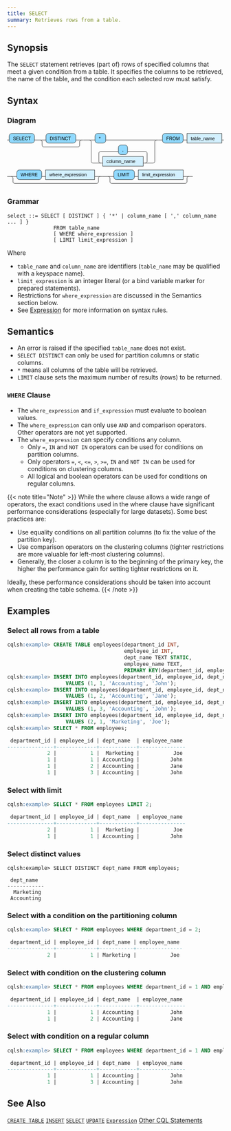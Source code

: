 ```yaml
---
title: SELECT
summary: Retrieves rows from a table.
---
```


## Synopsis
The `SELECT` statement retrieves (part of) rows of specified columns that meet a given condition from a table. It specifies the columns to be retrieved, the name of the table, and the condition each selected row must satisfy.

## Syntax
### Diagram
<svg version="1.1" xmlns:xlink="http://www.w3.org/1999/xlink" xmlns="http://www.w3.org/2000/svg" width="565" height="145" viewbox="0 0 565 145"><defs><style type="text/css">.c{fill:none;stroke:#222222;}.j{fill:#000000;font-family:Verdana,Sans-serif;font-size:12px;}.l{fill:#90d9ff;stroke:#222222;}.r{fill:#d3f0ff;stroke:#222222;}</style></defs><path class="c" d="M0 22h5m66 0h30m78 0h20m-113 0q5 0 5 5v8q0 5 5 5h88q5 0 5-5v-8q0-5 5-5m5 0h30m28 0h138m-181 0q5 0 5 5v50q0 5 5 5h25m-5 0q-5 0-5-5v-20q0-5 5-5h46m24 0h46q5 0 5 5v20q0 5-5 5m-5 0h25q5 0 5-5v-50q0-5 5-5m5 0h10m54 0h10m91 0h5m-565 95h25m65 0h10m128 0h20m-238 0q5 0 5 5v8q0 5 5 5h213q5 0 5-5v-8q0-5 5-5m5 0h30m54 0h10m117 0h20m-216 0q5 0 5 5v8q0 5 5 5h191q5 0 5-5v-8q0-5 5-5m5 0h5"/><rect class="l" x="5" y="5" width="66" height="25" rx="7"/><text class="j" x="15" y="22">SELECT</text><rect class="l" x="101" y="5" width="78" height="25" rx="7"/><text class="j" x="111" y="22">DISTINCT</text><rect class="l" x="229" y="5" width="28" height="25" rx="7"/><text class="j" x="239" y="22">*</text><rect class="l" x="290" y="35" width="24" height="25" rx="7"/><text class="j" x="300" y="52">,</text><a xlink:href="#column_name"><rect class="r" x="249" y="65" width="106" height="25"/><text class="j" x="259" y="82">column_name</text></a><rect class="l" x="405" y="5" width="54" height="25" rx="7"/><text class="j" x="415" y="22">FROM</text><a xlink:href="#table_name"><rect class="r" x="469" y="5" width="91" height="25"/><text class="j" x="479" y="22">table_name</text></a><rect class="l" x="25" y="100" width="65" height="25" rx="7"/><text class="j" x="35" y="117">WHERE</text><a xlink:href="#where_expression"><rect class="r" x="100" y="100" width="128" height="25"/><text class="j" x="110" y="117">where_expression</text></a><rect class="l" x="278" y="100" width="54" height="25" rx="7"/><text class="j" x="288" y="117">LIMIT</text><a xlink:href="#limit_expression"><rect class="r" x="342" y="100" width="117" height="25"/><text class="j" x="352" y="117">limit_expression</text></a></svg>

### Grammar
```
select ::= SELECT [ DISTINCT ] { '*' | column_name [ ',' column_name ... ] } 
               FROM table_name
               [ WHERE where_expression ]
               [ LIMIT limit_expression ]
```
Where

- `table_name` and `column_name` are identifiers (`table_name` may be qualified with a keyspace name).
- `limit_expression` is an integer literal (or a bind variable marker for prepared statements).
- Restrictions for `where_expression` are discussed in the Semantics section below.
- See [Expression](..#expressions) for more information on syntax rules.

## Semantics
 - An error is raised if the specified `table_name` does not exist.
 - `SELECT DISTINCT` can only be used for partition columns or static columns.
 - `*` means all columns of the table will be retrieved.
 - `LIMIT` clause sets the maximum number of results (rows) to be returned.

### `WHERE` Clause
 - The `where_expression` and `if_expression` must evaluate to boolean values.
 - The `where_expression` can only use `AND` and comparison operators. Other operators are not yet supported.
 - The `where_expression` can specify conditions any column. 
   - Only `=`, `IN` and `NOT IN` operators can be used for conditions on partition columns. 
   - Only operators `=`, `<`, `<=`, `>`, `>=`, `IN` and `NOT IN` can be used for conditions on clustering columns.
   - All logical and boolean operators can be used for conditions on regular columns.

{{< note title="Note" >}}
While the where clause allows a wide range of operators, the exact conditions used in the where clause have significant performance considerations (especially for large datasets).
Some best practices are:

- Use equality conditions on all partition columns (to fix the value of the partition key).
- Use comparison operators on the clustering columns (tighter restrictions are more valuable for left-most clustering columns).
- Generally, the closer a column is to the beginning of the primary key, the higher the performance gain for setting tighter restrictions on it. 

Ideally, these performance considerations should be taken into account when creating the table schema.
{{< /note >}}

## Examples
### Select all rows from a table

``` sql
cqlsh:example> CREATE TABLE employees(department_id INT, 
                                      employee_id INT, 
                                      dept_name TEXT STATIC,
                                      employee_name TEXT, 
                                      PRIMARY KEY(department_id, employee_id));
cqlsh:example> INSERT INTO employees(department_id, employee_id, dept_name, employee_name) 
                   VALUES (1, 1, 'Accounting', 'John');
cqlsh:example> INSERT INTO employees(department_id, employee_id, dept_name, employee_name) 
                   VALUES (1, 2, 'Accounting', 'Jane');
cqlsh:example> INSERT INTO employees(department_id, employee_id, dept_name, employee_name) 
                   VALUES (1, 3, 'Accounting', 'John');
cqlsh:example> INSERT INTO employees(department_id, employee_id, dept_name, employee_name) 
                   VALUES (2, 1, 'Marketing', 'Joe');
cqlsh:example> SELECT * FROM employees;

 department_id | employee_id | dept_name  | employee_name
---------------+-------------+------------+---------------
             2 |           1 |  Marketing |           Joe
             1 |           1 | Accounting |          John
             1 |           2 | Accounting |          Jane
             1 |           3 | Accounting |          John
```

### Select with limit

``` sql
cqlsh:example> SELECT * FROM employees LIMIT 2;

 department_id | employee_id | dept_name  | employee_name
---------------+-------------+------------+---------------
             2 |           1 |  Marketing |           Joe
             1 |           1 | Accounting |          John
```

### Select distinct values

```
cqlsh:example> SELECT DISTINCT dept_name FROM employees;

 dept_name
------------
  Marketing
 Accounting
```

### Select with a condition on the partitioning column

``` sql
cqlsh:example> SELECT * FROM employees WHERE department_id = 2;

 department_id | employee_id | dept_name | employee_name
---------------+-------------+-----------+---------------
             2 |           1 | Marketing |           Joe
```

### Select with condition on the clustering column

``` sql
cqlsh:example> SELECT * FROM employees WHERE department_id = 1 AND employee_id <= 2;

 department_id | employee_id | dept_name  | employee_name
---------------+-------------+------------+---------------
             1 |           1 | Accounting |          John
             1 |           2 | Accounting |          Jane
```

### Select with condition on a regular column

``` sql
cqlsh:example> SELECT * FROM employees WHERE department_id = 1 AND employee_name = 'John';

 department_id | employee_id | dept_name  | employee_name
---------------+-------------+------------+---------------
             1 |           1 | Accounting |          John
             1 |           3 | Accounting |          John
```

## See Also

[`CREATE TABLE`](../ddl_create_table)
[`INSERT`](../dml_insert)
[`SELECT`](../dml_select)
[`UPDATE`](../dml_update)
[`Expression`](..#expressions)
[Other CQL Statements](..)
